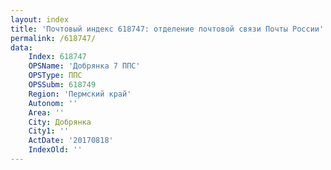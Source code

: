 ```yaml
---
layout: index
title: 'Почтовый индекс 618747: отделение почтовой связи Почты России'
permalink: /618747/
data:
    Index: 618747
    OPSName: 'Добрянка 7 ППС'
    OPSType: ППС
    OPSSubm: 618749
    Region: 'Пермский край'
    Autonom: ''
    Area: ''
    City: Добрянка
    City1: ''
    ActDate: '20170818'
    IndexOld: ''
---
```

